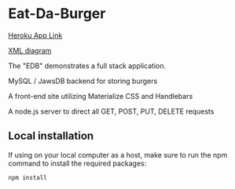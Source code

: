 # Eat-Da-Burger

[Heroku App Link](https://tasty-burger.herokuapp.com/)

[XML diagram](https://www.draw.io/?lightbox=1&highlight=0000ff&edit=_blank&layers=1&nav=1&title=BurgerMVC.xml#R1Zrfb5swEMf%2Fmjw2AhsDeVy7rpvUTZU6ae3T5AQ3YSM4MuTX%2FvqZYBJ8ho0SaElfCocx5vs5n%2B9MRvhmubsTdLX4ygMWjZAV7Eb44wgh20GO%2FJdZ9rnFc73cMBdhoBqdDI%2FhH6aMlrKuw4AlWsOU8ygNV7pxxuOYzVLNRoXgW73ZC4%2F0p67onBmGxxmNTOuPMEgXympb1unCZxbOF%2BrRPlEXpnT2ey74OlbPGyH8cvjLLy9p0ZdqnyxowLclE74d4RvBeZofLXc3LMq0LWTL7%2FtUc%2FU4bsHitMkNKL9hQ6O1evXpWsyZGP9K1ADTfSGKHOsqO2Q72fV1wNfTwxVbnmwXYcoeV3SWGbbSJ6RtkS4jdZkmq5zSS7hj8snX5jDVyDdMpGxXMqlh3zG%2BZKnYyybqqucpCZWLoYLN9gTMV6ZFGZWyUeUi82PPJ5nkgVKqWjVsqMbF8vIkw%2BjtJHNqHO1KTuFU8Ci6BJ9zyfv5HDEEVMEv5PEFKOe%2Bn%2Bu5Na73M5jWqjbbR2EcMPF%2FtaZZsGfB%2FbQw9KAWqVDL7Uktz1ArYWJzCbOT2MDH3LfzMd9QbUnDeLygcRCxKRWv0k7kLtVMyQ6EcyYgrBFTOBtVKOd2oNzEUC6beLsLlc523lC6wt9L2t3cf7n99n3gExV5RPc3v0I0u0K0o%2FEs1czszdCLxcGHrIzIVoKIJkk401VhuzB9kseWOn7OjsfyteSpTGf2T%2BD8WbWtFS%2FhazFj2oxIqVykUp00C7S6xVS4pCCpELCwCRbRNNzo1U6VqOoJDzyUAz4CxA4IGJBL%2FjrqrnL5ATpCMKGC0yIXwejowPj42s2wmxloa%2BxX1tiyfI2972N1%2FsBEKMeV5Q7NmfvDZ16X%2B76WudHRpD%2FmZtLcmrmt4dZnujbND9caQS8Il6l7g4LuAFZOW%2BjE0js6OkEP0M18v318HyNS4m7r8b1deCcmdHdQ0D0fsIIJclPoPgYd4f6gm2lke%2Bh6YMd%2Bmbqtz3WPnBP1kekKzrBdAa7PrV0BZgw1riCB0X2p2SprkJzpLEU%2B3lUqoMUIGRZ8v8YpSrFjkucLJ09y8dHQypcc05cmg%2FIluJa4TkdrCekvgTjWNp2sJZ0vJRXxAw%2BKuQ%2FjR9tCYQLiR4%2BFQqFqP8wbcR0YRFDtOW3zAQ9OXNQfxA6LfD3zx6N%2F1PiNCbtDn7kegE68ttAnbwe9wxK%2FlNoVIfl86tikjgZF3YdfCGHG3jheIxCvYczokHqH9Z4%2B1RHYz7NsLWezy4ZWOZtn%2BsOw8n8XflKBqVZTfzC%2B%2F8Hkr0N%2FML9gtY8C9Zs%2BoBBsvOlTEQPIoJjDVMtpG%2FknIPlzeoz85ve3fmKADh01pl5RnQ0s8gPqdutNH0Dd7m%2FTp%2BLb4eup19Rg9Vn8OdHdHxRzB6z2BG7KNq7IwWpP4DZxd8wLbxoo84rvOMPahYGoUGvmdb%2B%2FO5u5PD39ADJvfvqVKb79Cw%3D%3D)

The "EDB" demonstrates a full stack application.

MySQL / JawsDB backend for storing burgers

A front-end site utilizing Materialize CSS and Handlebars

A node.js server to direct all GET, POST, PUT, DELETE requests

## Local installation

If using on your local computer as a host, make sure to run the npm command to install the required packages:

  `npm install`

